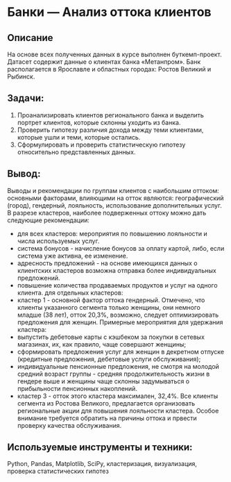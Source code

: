 # Банки — Анализ оттока клиентов
##  Описание
На основе всех полученных данных в курсе выполнен буткемп-проект. Датасет содержит данные о клиентах банка «Метанпром». Банк располагается в Ярославле и областных городах: Ростов Великий и Рыбинск.
## Задачи:
1. Проанализировать клиентов регионального банка и выделить портрет клиентов, которые склонны уходить из банка.
2. Проверить гипотезу различия дохода между теми клиентами, которые ушли и теми, которые остались.
3. Сформулировать и проверить статистическую гипотезу относительно представленных данных.

## Вывод:
Выводы и рекомендации по группам клиентов с наибольшим оттоком:
основными факторами, влияющими на отток являются: географический (город), гендерный, лояльность, использование дополнительных услуг.
В разрезе кластеров, наиболее подверженных оттоку можно дать следующие рекомендации:
* для всех кластеров: мероприятия по повышению лояльности и числа используемых услуг.
* система бонусов - начисление бонусов за оплату картой, либо, если система уже активна, ее изменение. 
* адресность предложений - на основе имеющихся данных о клиентских кластеров возможна отправка более индивидуальных предложений.
* повышение количества продаваемых продуктов и услуг на одного клиента.
для отдельных кластеров:
* кластер 1 - основной фактор оттока гендерный. Отмечено, что клиенты указанного сегмента только женщины, они немного младше (38 лет), отток 20,3%, возможно, следует оптимизировать предложения для женщин.
Примерные мероприятия для удержания кластера:
* выпустить дебетовые карты с кэшбеком за покупки в сетевых магазинах, их, как правило, чаще совершают женщины;
* сформировать предложения услуг для женщин в декретном отпуске (кредитные предложения, дебетовые услуги обслуживания);
* индивидуальные пенсионные предложения, не смотря на молодой средний возраст группы - средняя продолжительность жизни в гендере выше и женщины чаще склонны задумываться о прибыльности пенсионных накоплений.
* кластер 3 - отток этого кластера максимален, 32,4%. Все клиенты сегмента из Ростова Великого, предлагается организовать региональные акции для повышения лояльности кластера. Особое внимание требуется обратить на причины оттока и првести проверку качества обслуживания.


##  Используемые инструменты и техники:
Python, Pandas, Matplotlib, SciPy,  кластеризация, визуализация, проверка статистических гипотез
